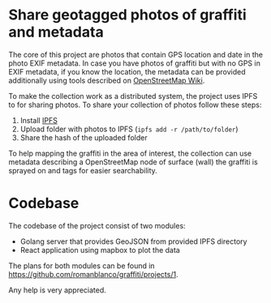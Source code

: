 # Share geotagged photos of graffiti and metadata

The core of this project are photos that contain GPS location and date in the photo EXIF metadata.
In case you have photos of graffiti but with no GPS in EXIF metadata, if you know the location, the metadata can be provided additionally using tools described on [OpenStreetMap Wiki](https://wiki.openstreetmap.org/wiki/Geotagging_Source_Photos#Geotagging_photos_from_a_GPS_tracklog).

To make the collection work as a distributed system, the project uses IPFS to for sharing photos.
To share your collection of photos follow these steps:

  1. Install [IPFS](https://ipfs.io/#install)
  2. Upload folder with photos to IPFS (`ipfs add -r /path/to/folder`)
  3. Share the hash of the uploaded folder

To help mapping the graffiti in the area of interest, the collection can use metadata describing a OpenStreetMap node of surface (wall) the graffiti is sprayed on and tags for easier searchability.

# Codebase

The codebase of the project consist of two modules:

- Golang server that provides GeoJSON from provided IPFS directory
- React application using mapbox to plot the data

The plans for both modules can be found in https://github.com/romanblanco/graffiti/projects/1.

Any help is very appreciated.
